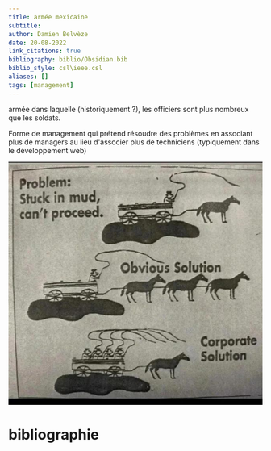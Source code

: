 ```yaml
---
title: armée mexicaine
subtitle:
author: Damien Belvèze
date: 20-08-2022
link_citations: true
bibliography: biblio/Obsidian.bib
biblio_style: csl\ieee.csl
aliases: []
tags: [management]
---
```


armée dans laquelle (historiquement ?), les officiers sont plus nombreux que les soldats. 

Forme de management qui prétend résoudre des problèmes en associant plus de managers au lieu d'associer plus de techniciens (typiquement dans le développement web)

![](images/corporate_solution.jpg)



# bibliographie

